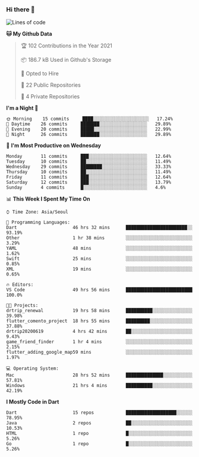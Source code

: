 ### Hi there 👋

<!--
**ska2519/ska2519** is a ✨ _special_ ✨ repository because its `README.md` (this file) appears on your GitHub profile.

Here are some ideas to get you started:

- 🔭 I’m currently working on ...
- 🌱 I’m currently learning ...
- 👯 I’m looking to collaborate on ...
- 🤔 I’m looking for help with ...
- 💬 Ask me about ...
- 📫 How to reach me: ...
- 😄 Pronouns: ...
- ⚡ Fun fact: ...
-->

<!--START_SECTION:waka-->
![Lines of code](https://img.shields.io/badge/From%20Hello%20World%20I%27ve%20Written-425623%20lines%20of%20code-blue)

**🐱 My Github Data** 

> 🏆 102 Contributions in the Year 2021
 > 
> 📦 186.7 kB Used in Github's Storage 
 > 
> 💼 Opted to Hire
 > 
> 📜 22 Public Repositories 
 > 
> 🔑 4 Private Repositories  
 > 
**I'm a Night 🦉** 

```text
🌞 Morning    15 commits     ████░░░░░░░░░░░░░░░░░░░░░   17.24% 
🌆 Daytime    26 commits     ███████░░░░░░░░░░░░░░░░░░   29.89% 
🌃 Evening    20 commits     █████░░░░░░░░░░░░░░░░░░░░   22.99% 
🌙 Night      26 commits     ███████░░░░░░░░░░░░░░░░░░   29.89%

```
📅 **I'm Most Productive on Wednesday** 

```text
Monday       11 commits     ███░░░░░░░░░░░░░░░░░░░░░░   12.64% 
Tuesday      10 commits     ██░░░░░░░░░░░░░░░░░░░░░░░   11.49% 
Wednesday    29 commits     ████████░░░░░░░░░░░░░░░░░   33.33% 
Thursday     10 commits     ██░░░░░░░░░░░░░░░░░░░░░░░   11.49% 
Friday       11 commits     ███░░░░░░░░░░░░░░░░░░░░░░   12.64% 
Saturday     12 commits     ███░░░░░░░░░░░░░░░░░░░░░░   13.79% 
Sunday       4 commits      █░░░░░░░░░░░░░░░░░░░░░░░░   4.6%

```


📊 **This Week I Spent My Time On** 

```text
⌚︎ Time Zone: Asia/Seoul

💬 Programming Languages: 
Dart                     46 hrs 32 mins      ███████████████████████░░   93.19% 
Other                    1 hr 38 mins        ░░░░░░░░░░░░░░░░░░░░░░░░░   3.29% 
YAML                     48 mins             ░░░░░░░░░░░░░░░░░░░░░░░░░   1.62% 
Swift                    25 mins             ░░░░░░░░░░░░░░░░░░░░░░░░░   0.85% 
XML                      19 mins             ░░░░░░░░░░░░░░░░░░░░░░░░░   0.65%

🔥 Editors: 
VS Code                  49 hrs 56 mins      █████████████████████████   100.0%

🐱‍💻 Projects: 
drtrip_renewal           19 hrs 58 mins      ██████████░░░░░░░░░░░░░░░   39.98% 
flutter_comento_project  18 hrs 55 mins      █████████░░░░░░░░░░░░░░░░   37.88% 
drtrip20200619           4 hrs 42 mins       ██░░░░░░░░░░░░░░░░░░░░░░░   9.43% 
game_friend_finder       1 hr 4 mins         ░░░░░░░░░░░░░░░░░░░░░░░░░   2.15% 
flutter_adding_google_map59 mins             ░░░░░░░░░░░░░░░░░░░░░░░░░   1.97%

💻 Operating System: 
Mac                      28 hrs 52 mins      ██████████████░░░░░░░░░░░   57.81% 
Windows                  21 hrs 4 mins       ██████████░░░░░░░░░░░░░░░   42.19%

```

**I Mostly Code in Dart** 

```text
Dart                     15 repos            ███████████████████░░░░░░   78.95% 
Java                     2 repos             ██░░░░░░░░░░░░░░░░░░░░░░░   10.53% 
HTML                     1 repo              █░░░░░░░░░░░░░░░░░░░░░░░░   5.26% 
Go                       1 repo              █░░░░░░░░░░░░░░░░░░░░░░░░   5.26%

```



<!--END_SECTION:waka-->


